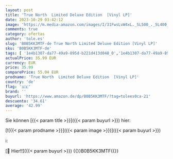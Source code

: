 ```yaml
---
layout: post
title: 'True North  Limited Deluxe Edition  [Vinyl LP]'
date: 2023-10-29 03:42:12
image: 'https://m.media-amazon.com/images/I/31FwsLvW4xL._SL500_._SL400_.jpg'
comments: true
category: ofertas
author: 'tole.es'
slug: 'B0B5KK3MTF-de True North Limited Deluxe Edition [Vinyl LP]'
sku: 'B0B5KK3MTF-de'
tags: [ '1e4b1307-da77-49a9-895d-b221d413d048_0','1e4b1307-da77-49a9-895d-b221d413d048_9901','905a2af1-15b0-41e8-8d66-5164d18c431a_0','Arborist Merchandising Root','Artist Pages Filter Nodes','Box-Set','Box-Sets','Custom Stores','Elektro-Pop','Exclusives und Limited Editions reduziert','Featured Categories','Formate','Limited Edition','Main Albums','Musik Kategorien','Musik-CDs & Vinyl','Pop','Regions','Regular Stores','Self Service','Shops','Special Features Stores','USA & Großbritannien','Vinyl','🇩🇪', ]
actualPrice: 35.99 EUR
currency: EUR
price: 35.99
comparePrice: 55.04 EUR
prodname: 'True North  Limited Deluxe Edition  [Vinyl LP]'
country: 'de'
flag: '🇩🇪'
brand: ''
buyurl: 'https://www.amazon.de/dp/B0B5KK3MTF/?tag=tolees0ca-21'
descuento: '34.61'
average: '42.99'
---
```


Sie können [{{< param title >}}]({{< param buyurl >}}) hier:

[![{{< param prodname >}}]({{< param image >}})]({{< param buyurl >}})

ℹ️:


[🛒 Hier!!]({{< param buyurl >}})
{{<world>}}B0B5KK3MTF{{</world>}}

